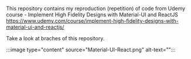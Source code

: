 This repository contains my reproduction (repetition) of code from Udemy course - Implement High Fidelity Designs with Material-UI and ReactJS
https://www.udemy.com/course/implement-high-fidelity-designs-with-material-ui-and-reactjs/

Take a look at braches of this repository.

:::image type="content" source="Material-UI-React.png" alt-text="":::
